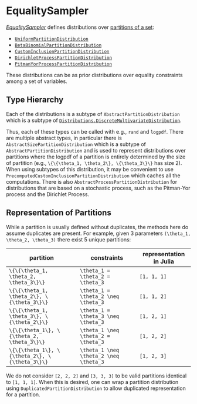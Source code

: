 # EqualitySampler

[*EqualitySampler*](https://github.com/vandenman/EqualitySampler.jl) defines distributions over [partitions of a set](https://en.wikipedia.org/wiki/Partition_of_a_set):
- [`UniformPartitionDistribution`](@ref)
- [`BetaBinomialPartitionDistribution`](@ref)
- [`CustomInclusionPartitionDistribution`](@ref)
- [`DirichletProcessPartitionDistribution`](@ref)
- [`PitmanYorProcessPartitionDistribution`](@ref)

These distributions can be as prior distributions over equality constraints among a set of variables.

## Type Hierarchy

Each of the distributions is a subtype of `AbstractPartitionDistribution` which is a subtype of [`Distributions.DiscreteMultivariateDistribution`](https://juliastats.org/Distributions.jl/stable/multivariate/#multivariates).

Thus, each of these types can be called with e.g., `rand` and `logpdf`.
There are multiple abstract types, in particular there is `AbstractSizePartitionDistribution` which is a subtype of `AbstractPartitionDistribution` and is used to represent distributions over partitions where the logpdf of a partition is entirely determined by the size of partition (e.g., ``\{\{\theta_1, \theta_2\}, \{\theta_3\}\}`` has size 2).
When using subtypes of this distribution, it may be convenient to use `PrecomputedCustomInclusionPartitionDistribution` which caches all the computations.
There is also `AbstractProcessPartitionDistribution` for distributions that are based on a stochastic process, such as the Pitman-Yor process and the Dirichlet Process.

## Representation of Partitions

While a partition is usually defined without duplicates, the methods here do assume duplicates are present.
For example, given 3 parameters ``(\theta_1, \theta_2, \theta_3)`` there exist 5 unique partitions:

| partition                                        | constraints                               | representation in Julia |
| ------------------------------------------------ | ----------------------------------------- | ----------------------- |
| ``\{\{\theta_1, \theta_2, \theta_3\}\}``         | ``\theta_1 = \theta_2 = \theta_3``        | `[1, 1, 1]`             |
| ``\{\{\theta_1, \theta_2\}, \{\theta_3\}\}``     | ``\theta_1 = \theta_2 \neq \theta_3``     | `[1, 1, 2]`             |
| ``\{\{\theta_1, \theta_3\}, \{\theta_2\}\}``     | ``\theta_1 = \theta_3 \neq \theta_3``     | `[1, 2, 1]`             |
| ``\{\{\theta_1\}, \{\theta_2, \theta_3\}\}``     | ``\theta_1 \neq \theta_2 = \theta_3``     | `[1, 2, 2]`             |
| ``\{\{\theta_1\}, \{\theta_2\}, \{\theta_3\}\}`` | ``\theta_1 \neq \theta_2 \neq \theta_3``  | `[1, 2, 3]`             |

We do not consider `[2, 2, 2]` and `[3, 3, 3]` to be valid partitions identical to `[1, 1, 1]`.
When this is desired, one can wrap a partition distribution using `DuplicatedPartitionDistribution` to allow duplicated representation for a partition.